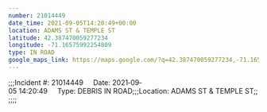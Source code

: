 ```yaml
---
number: 21014449
date_time: 2021-09-05T14:20:49+00:00
location: ADAMS ST & TEMPLE ST
latitude: 42.387470059277234
longitude: -71.16575992254809
type: IN ROAD
google_maps_link: https://maps.google.com/?q=42.387470059277234,-71.16575992254809
---
```


;;;Incident #: 21014449     Date: 2021‐09‐05 14:20:49     Type: DEBRIS IN ROAD;;;Location: ADAMS ST & TEMPLE ST;;;;;;
